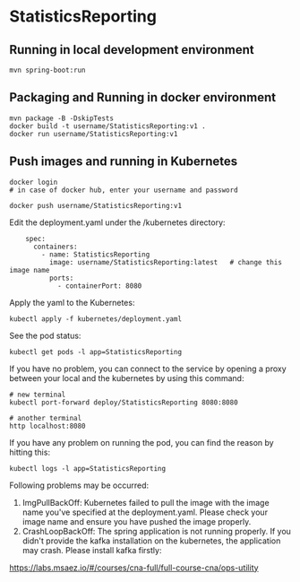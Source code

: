 # StatisticsReporting

## Running in local development environment

```
mvn spring-boot:run
```

## Packaging and Running in docker environment

```
mvn package -B -DskipTests
docker build -t username/StatisticsReporting:v1 .
docker run username/StatisticsReporting:v1
```

## Push images and running in Kubernetes

```
docker login 
# in case of docker hub, enter your username and password

docker push username/StatisticsReporting:v1
```

Edit the deployment.yaml under the /kubernetes directory:
```
    spec:
      containers:
        - name: StatisticsReporting
          image: username/StatisticsReporting:latest   # change this image name
          ports:
            - containerPort: 8080

```

Apply the yaml to the Kubernetes:
```
kubectl apply -f kubernetes/deployment.yaml
```

See the pod status:
```
kubectl get pods -l app=StatisticsReporting
```

If you have no problem, you can connect to the service by opening a proxy between your local and the kubernetes by using this command:
```
# new terminal
kubectl port-forward deploy/StatisticsReporting 8080:8080

# another terminal
http localhost:8080
```

If you have any problem on running the pod, you can find the reason by hitting this:
```
kubectl logs -l app=StatisticsReporting
```

Following problems may be occurred:

1. ImgPullBackOff:  Kubernetes failed to pull the image with the image name you've specified at the deployment.yaml. Please check your image name and ensure you have pushed the image properly.
1. CrashLoopBackOff: The spring application is not running properly. If you didn't provide the kafka installation on the kubernetes, the application may crash. Please install kafka firstly:

https://labs.msaez.io/#/courses/cna-full/full-course-cna/ops-utility

